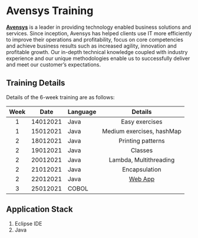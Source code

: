 # Avensys Training

**[Avensys](https://aven-sys.com/)** is a leader in providing technology enabled business solutions and services. Since inception, Avensys has helped clients use IT more efficiently to improve their operations and profitability, focus on core competencies and achieve business results such as increased agility, innovation and profitable growth. Our in-depth technical knowledge coupled with industry experience and our unique methodologies enable us to successfully deliver and meet our customer’s expectations.

## Training Details

Details of the 6-week training are as follows:

|  Week  |    Date     |  Language  |           Details          |
| :----: | :---------: | ---------- | :------------------------: |
|   1    |   14012021  |  Java      |  Easy exercises            |
|   1    |   15012021  |  Java      |  Medium exercises, hashMap |
|   2    |   18012021  |  Java      |  Printing patterns         |
|   2    |   19012021  |  Java      |  Classes                   |
|   2    |   20012021  |  Java      |  Lambda, Multithreading    |
|   2    |   21012021  |  Java      |  Encapsulation             |
|   2    |   22012021  |  Java      |  [Web App](https://github.com/alexwong23/Avensys_Web_App) |
|   3    |   25012021  |  COBOL     |                            |

## Application Stack

1. Eclipse IDE
2. Java
